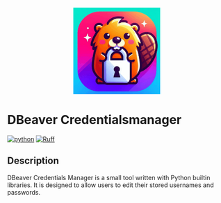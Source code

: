 <p align="center">
    <img src="assets/icon.gif" alt="drawing" width="200"/>
</p>

# DBeaver Credentialsmanager
[![python](https://img.shields.io/badge/Python-3.9-3776AB.svg?style=flat&logo=python&logoColor=white)](https://www.python.org)
[![Ruff](https://img.shields.io/endpoint?url=https://raw.githubusercontent.com/astral-sh/ruff/main/assets/badge/v2.json)](https://github.com/astral-sh/ruff)

## Description
DBeaver Credentials Manager is a small tool written with Python builtin libraries. It is designed to allow users to edit their stored usernames and passwords.

